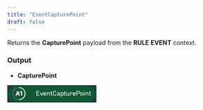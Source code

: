 ```yaml
---
title: "EventCapturePoint"
draft: false
---
```

Returns the **CapturePoint** payload from the **RULE** **EVENT** context.
### Output
-   **CapturePoint**

![EventCapturePoint](https://raw.githubusercontent.com/battlefield-portal-community/Image-CDN/main/portal_blocks/EventCapturePoint.png)